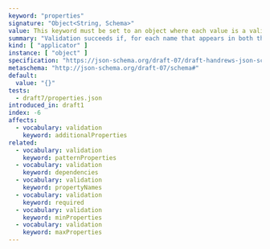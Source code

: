 ```yaml
---
keyword: "properties"
signature: "Object<String, Schema>"
value: This keyword must be set to an object where each value is a valid JSON Schema
summary: "Validation succeeds if, for each name that appears in both the instance and as a name within this keyword's value, the child instance for that name successfully validates against the corresponding schema."
kind: [ "applicator" ]
instance: [ "object" ]
specification: "https://json-schema.org/draft-07/draft-handrews-json-schema-validation-01#rfc.section.6.5.4"
metaschema: "http://json-schema.org/draft-07/schema#"
default:
  value: "{}"
tests:
  - draft7/properties.json
introduced_in: draft1
index: -6
affects:
  - vocabulary: validation
    keyword: additionalProperties
related:
  - vocabulary: validation
    keyword: patternProperties
  - vocabulary: validation
    keyword: dependencies
  - vocabulary: validation
    keyword: propertyNames
  - vocabulary: validation
    keyword: required
  - vocabulary: validation
    keyword: minProperties
  - vocabulary: validation
    keyword: maxProperties
---
```

